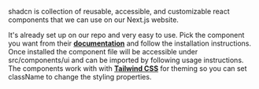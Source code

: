 shadcn is collection of reusable, accessible, and customizable react components that we can use on our Next.js website.

It's already set up on our repo and very easy to use. Pick the component you want from their **[documentation](https://ui.shadcn.com/docs/components/)** and follow the installation instructions. Once installed the component file will be accessible under src/components/ui and can be imported by following usage instructions. The components work with with **[Tailwind CSS](https://tailwindcss.com/docs/)** for theming so you can set className to change the styling properties.